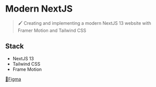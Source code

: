 # Modern NextJS

> 🖌️ Creating and implementing a modern NextJS 13 website with Framer Motion and Tailwind CSS

## Stack

* NextJS 13
* Tailwind CSS
* Frame Motion

[🎨Figma](https://www.figma.com/file/EyzNoOFak1Nb1bBx9ZKI7E/Modern-UI%2FUX-Framer-Motion?type=design&node-id=1%3A56&mode=dev)
